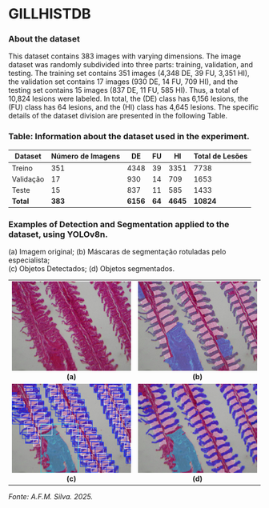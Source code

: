 # GILLHISTDB

### About the dataset
This dataset contains 383 images with varying dimensions. The image dataset was randomly subdivided into three parts: training, validation, and testing. The training set contains 351 images (4,348 DE, 39 FU, 3,351 HI), the validation set contains 17 images (930 DE, 14 FU, 709 HI), and the testing set contains 15 images (837 DE, 11 FU, 585 HI). Thus, a total of 10,824 lesions were labeled. In total, the (DE) class has 6,156 lesions, the (FU) class has 64 lesions, and the (HI) class has 4,645 lesions. The specific details of the dataset division are presented in the following Table.

### Table: Information about the dataset used in the experiment.

| Dataset   | Número de Imagens | DE    | FU  | HI    | Total de Lesões |
|-----------|--------------------|-------|-----|--------|------------------|
| Treino    | 351                | 4348  | 39  | 3351   | 7738             |
| Validação | 17                 | 930   | 14  | 709    | 1653             |
| Teste     | 15                 | 837   | 11  | 585    | 1433             |
| **Total** | **383**            | **6156** | **64** | **4645** | **10824**         |



### Examples of Detection and Segmentation applied to the dataset, using YOLOv8n.
<p>(a) Imagem original; (b) Máscaras de segmentação rotuladas pelo especialista;<br>
(c) Objetos Detectados; (d) Objetos segmentados.</p>

<table>
  <tr>
    <td align="center">
      <img src="img/resultImgoriginal.jpg" width="300"/><br>
      <b>(a)</b>
    </td>
    <td align="center">
      <img src="img/mascararoginaldb.png" width="300"/><br>
      <b>(b)</b>
    </td>
  </tr>
  <tr>
    <td align="center">
      <img src="img/resultdetdb.jpg" width="300"/><br>
      <b>(c)</b>
    </td>
    <td align="center">
      <img src="img/resultsegdb.jpg" width="300"/><br>
      <b>(d)</b>
    </td>
  </tr>
</table>
<p><i>Fonte: A.F.M. Silva. 2025.</i></p>
